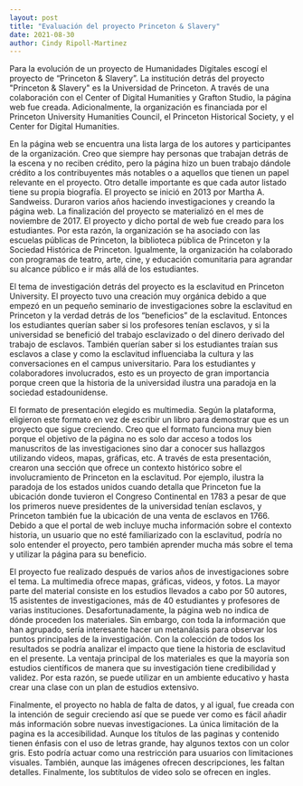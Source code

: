 ```yaml
---
layout: post
title: "Evaluación del proyecto Princeton & Slavery"
date: 2021-08-30
author: Cindy Ripoll-Martinez 
---
```


Para la evolución de un proyecto de Humanidades Digitales escogí el proyecto de “Princeton & Slavery”. La institución detrás del proyecto "Princeton & Slavery" es la Universidad de Princeton. A través de una colaboración con el Center of Digital Humanities y Grafton Studio, la página web fue creada. Adicionalmente, la organización es financiada por el Princeton University Humanities Council, el Princeton Historical Society, y el Center for Digital Humanities. 

En la página web se encuentra una lista larga de los autores y participantes de la organización. Creo que siempre hay personas que trabajan detrás de la escena y no reciben crédito, pero la página hizo un buen trabajo dándole crédito a los contribuyentes más notables o a aquellos que tienen un papel relevante en el proyecto. Otro detalle importante es que cada autor listado tiene su propia biografía. El proyecto se inició en 2013 por Martha A. Sandweiss. Duraron varios años haciendo investigaciones y creando la página web. La finalización del proyecto se materializó en el mes de noviembre de 2017. El proyecto y dicho portal de web fue creado para los estudiantes. Por esta razón, la organización se ha asociado con las escuelas públicas de Princeton, la biblioteca pública de Princeton y la Sociedad Histórica de Princeton. Igualmente, la organización ha colaborado con programas de teatro, arte, cine, y educación comunitaria para agrandar su alcance público e ir más allá de los estudiantes. 

El tema de investigación detrás del proyecto es la esclavitud en Princeton University. El proyecto tuvo una creación muy orgánica debido a que empezó en un pequeño seminario de investigaciones sobre la esclavitud en Princeton y la verdad detrás de los “beneficios” de la esclavitud. Entonces los estudiantes querían saber si los profesores tenían esclavos, y si la universidad se benefició del trabajo esclavizado o del dinero derivado del trabajo de esclavos. También querían saber si los estudiantes traían sus esclavos a clase y como la esclavitud influenciaba la cultura y las conversaciones en el campus universitario. Para los estudiantes y colaboradores involucrados, esto es un proyecto de gran importancia porque creen que la historia de la universidad ilustra una paradoja en la sociedad estadounidense.   

El formato de presentación elegido es multimedia. Según la plataforma, eligieron este formato en vez de escribir un libro para demostrar que es un proyecto que sigue creciendo. Creo que el formato funciona muy bien porque el objetivo de la página no es solo dar acceso a todos los manuscritos de las investigaciones sino dar a conocer sus hallazgos utilizando videos, mapas, gráficas, etc. A través de esta presentación, crearon una sección que ofrece un contexto histórico sobre el involucramiento de Princeton en la esclavitud. Por ejemplo, ilustra la paradoja de los estados unidos cuando detalla que Princeton fue la ubicación donde tuvieron el Congreso Continental en 1783 a pesar de que los primeros nueve presidentes de la universidad tenían esclavos, y Princeton también fue la ubicación de una venta de esclavos en 1766. Debido a que el portal de web incluye mucha información sobre el contexto historia, un usuario que no esté familiarizado con la esclavitud, podría no solo entender el proyecto, pero también aprender mucha más sobre el tema y utilizar la página para su beneficio. 

El proyecto fue realizado después de varios años de investigaciones sobre el tema. La multimedia ofrece mapas, gráficas, videos, y fotos. La mayor parte del material consiste en los estudios llevados a cabo por 50 autores, 15 asistentes de investigaciones, más de 40 estudiantes y profesores de varias instituciones. Desafortunadamente, la página web no indica de dónde proceden los materiales. Sin embargo, con toda la información que han agrupado, sería interesante hacer un metanálasis para observar los puntos principales de la investigación. Con la colección de todos los resultados se podría analizar el impacto que tiene la historia de esclavitud en el presente. La ventaja principal de los materiales es que la mayoría son estudios científicos de manera que su investigación tiene credibilidad y validez. Por esta razón, se puede utilizar en un ambiente educativo y hasta crear una clase con un plan de estudios extensivo. 

Finalmente, el proyecto no habla de falta de datos, y al igual, fue creada con la intención de seguir creciendo así que se puede ver como es fácil añadir más información sobre nuevas investigaciones. La única limitación de la pagina es la accesibilidad. Aunque los títulos de las paginas y contenido tienen énfasis con el uso de letras grande, hay algunos textos con un color gris. Esto podría actuar como una restricción para usuarios con limitaciones visuales. También, aunque las imágenes ofrecen descripciones, les faltan detalles. Finalmente, los subtítulos de video solo se ofrecen en ingles.  




